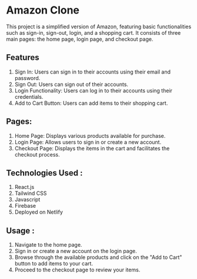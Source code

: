 # Amazon Clone

This project is a simplified version of Amazon, featuring basic functionalities such as sign-in, sign-out, login, and a shopping cart. It consists of three main pages: the home page, login page, and checkout page.

## Features

1. Sign In: Users can sign in to their accounts using their email and password.
2. Sign Out: Users can sign out of their accounts.
3. Login Functionality: Users can log in to their accounts using their credentials.
4. Add to Cart Button: Users can add items to their shopping cart.

## Pages:

1. Home Page: Displays various products available for purchase.
2. Login Page: Allows users to sign in or create a new account.
3. Checkout Page: Displays the items in the cart and facilitates the checkout process.

## Technologies Used :

1. React.js
2. Tailwind CSS
3. Javascript
4. Firebase
5. Deployed on Netlify

## Usage : 

1. Navigate to the home page.
2. Sign in or create a new account on the login page.
3. Browse through the available products and click on the "Add to Cart" button to add items to your cart.
4. Proceed to the checkout page to review your items.
